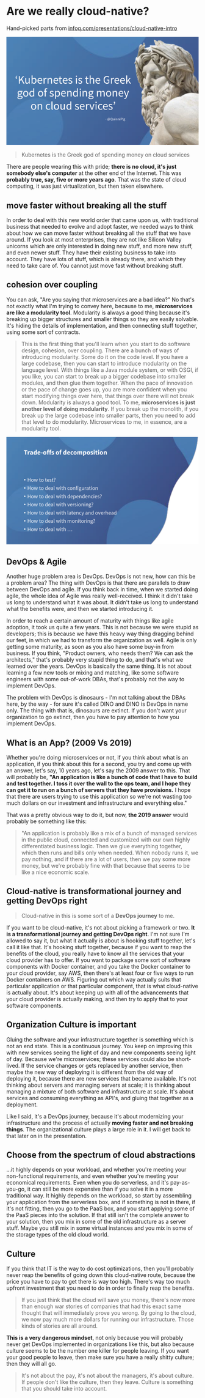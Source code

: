 # Are we really cloud-native?

Hand-picked parts from [infoq.com/presentations/cloud-native-intro](https://www.infoq.com/presentations/cloud-native-intro/)

![](kubernetes-is-the-greek-god-of-spending-money-on-cloud.png)

> Kubernetes is the Greek god of spending money on cloud services

There are people wearing this with pride; **there is no cloud, it's just somebody else's computer** at the other end of the Internet. This was **probably true, say, five or more years ago**. That was the state of cloud computing, it was just virtualization, but then taken elsewhere.

## move faster without breaking all the stuff
In order to deal with this new world order that came upon us, with traditional business that needed to evolve and adopt faster, we needed ways to think about how we can move faster without breaking all the stuff that we have around. If you look at most enterprises, they are not like Silicon Valley unicorns which are only interested in doing new stuff, and more new stuff, and even newer stuff. They have their existing business to take into account. They have lots of stuff, which is already there, and which they need to take care of. You cannot just move fast without breaking stuff.


## cohesion over coupling
You can ask, "Are you saying that microservices are a bad idea?" No that's not exactly what I'm trying to convey here, because to me, **microservices are like a modularity tool**. Modularity is always a good thing because it's breaking up bigger structures and smaller things so they are easily solvable. It's hiding the details of implementation, and then connecting stuff together, using some sort of contracts.

> This is the first thing that you'll learn when you start to do software design, cohesion, over coupling. There are a bunch of ways of introducing modularity. Some do it on the code level. If you have a large codebase, then you can start to introduce modularity on the language level. With things like a Java module system, or with OSGI, if you like, you can start to break up a bigger codebase into smaller modules, and then glue them together. When the pace of innovation or the pace of change goes up, you are more confident when you start modifying things over here, that things over there will not break down. Modularity is always a good tool. To me, **microservices is just another level of doing modularity**. If you break up the monolith, if you break up the large codebase into smaller parts, then you need to add that level to do modularity. Microservices to me, in essence, are a modularity tool.

![](trade-offs-of-decomposition.png)

## DevOps & Agile
Another huge problem area is DevOps. DevOps is not new, how can this be a problem area? The thing with DevOps is that there are parallels to draw between DevOps and agile. If you think back in time, when we started doing agile, the whole idea of Agile was really well-received. I think it didn't take us long to understand what it was about. It didn't take us long to understand what the benefits were, and then we started introducing it.

In order to reach a certain amount of maturity with things like agile adoption, it took us quite a few years. This is not because we were stupid as developers; this is because we have this heavy way thing dragging behind our feet, in which we had to transform the organization as well. Agile is only getting some maturity, as soon as you also have some buy-in from business. If you think, "Product owners, who needs them? We can ask the architects," that's probably very stupid thing to do, and that's what we learned over the years. DevOps is basically the same thing. It is not about learning a few new tools or mixing and matching, like some software engineers with some out-of-work DBAs, that's probably not the way to implement DevOps.

The problem with DevOps is dinosaurs - I'm not talking about the DBAs here, by the way - for sure it's called DINO and DINO is DevOps in name only. The thing with that is, dinosaurs are extinct. If you don't want your organization to go extinct, then you have to pay attention to how you implement DevOps.




## What is an App? (2009 Vs 2019)
Whether you're doing microservices or not, if you think about what is an application, if you think about this for a second, you try and come up with an answer, let's say, 10 years ago, let's say the 2009 answer to this. That will probably be, **"An application is like a bunch of code that I have to build and test together. I toss it over the wall to the ops team, and I hope they can get it to run on a bunch of servers that they have provisions.** I hope that there are users trying to use this application so we're not wasting too much dollars on our investment and infrastructure and everything else."

That was a pretty obvious way to do it, but now, **the 2019 answer** would probably be something like this:

> "An application is probably like a mix of a bunch of managed services in the public cloud, connected and customized with our own highly differentiated business logic. Then we glue everything together, which then runs and bills only when needed. When nobody runs it, we pay nothing, and if there are a lot of users, then we pay some more money, but we're probably fine with that because that seems to be like a nice economic scale.


## Cloud-native is transformational journey and getting DevOps right

> Cloud-native in this is some sort of a **DevOps journey** to me.

If you want to be cloud-native, it's not about picking a framework or two. **It is a transformational journey and getting DevOps right**. I'm not sure I'm allowed to say it, but what it actually is about is hooking stuff together, let's call it like that. It's hooking stuff together, because if you want to reap the benefits of the cloud, you really have to know all the services that your cloud provider has to offer. If you want to package some sort of software components with Docker container, and you take the Docker container to your cloud provider, say AWS, then there's at least four or five ways to run Docker containers on AWS. Figuring out which way actually suits that particular application or that particular component, that is what cloud-native is actually about. It's about keeping up with all of the advancements that your cloud provider is actually making, and then try to apply that to your software components.


## Organization Culture is important
Gluing the software and your infrastructure together is something which is not an end state. This is a continuous journey. You keep on improving this with new services seeing the light of day and new components seeing light of day. Because we're microservices; these services could also be short-lived. If the service changes or gets replaced by another service, then maybe the new way of deploying it is different from the old way of deploying it, because there are new services that became available. It's not thinking about servers and managing servers at scale; it is thinking about managing a mixture of both software and infrastructure at scale. It's about services and consuming everything as API's, and gluing that together as a deployment.

Like I said, it's a DevOps journey, because it's about modernizing your infrastructure and the process of actually **moving faster and not breaking things**. The organizational culture plays a large role in it. I will get back to that later on in the presentation.


## Choose from the spectrum of cloud abstractions
...it highly depends on your workload, and whether you're meeting your non-functional requirements, and even whether you're meeting your economical requirements. Even when you do serverless, and it's pay-as-you-go, it can still be more expensive than if you solve it in a more traditional way. It highly depends on the workload, so start by assembling your application from the serverless box, and if something is not in there, if it's not fitting, then you go to the PaaS box, and you start applying some of the PaaS pieces into the solution. If that still isn't the complete answer to your solution, then you mix in some of the old infrastructure as a server stuff. Maybe you still mix in some virtual instances and you mix in some of the storage types of the old cloud world.



## Culture
If you think that IT is the way to do cost optimizations, then you'll probably never reap the benefits of going down this cloud-native route, because the price you have to pay to get there is way too high. There's way too much upfront investment that you need to do in order to finally reap the benefits.

> If you just think that the cloud will save you money, there's now more than enough war stories of companies that had this exact same thought that will immediately prove you wrong. By going to the cloud, we now pay much more dollars for running our infrastructure. Those kinds of stories are all around.

**This is a very dangerous mindset**, not only because you will probably never get DevOps implemented in organizations like this, but also because culture seems to be the number one killer for people leaving. If you want your good people to leave, then make sure you have a really shitty culture; then they will all go.

> It's not about the pay, it's not about the managers, it's about culture. If people don't like the culture, then they leave. Culture is something that you should take into account.
